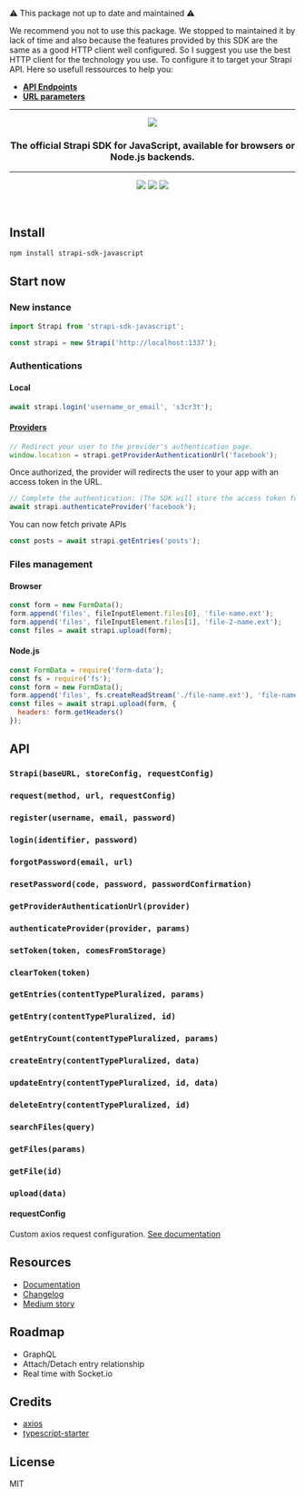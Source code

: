 ⚠️ This package not up to date and maintained ⚠️

We recommend you not to use this package. We stopped to maintained it by lack of time and also because the features provided by this SDK are the same as a good HTTP client well configured.
So I suggest you use the best HTTP client for the technology you use. To configure it to target your Strapi API.
Here so usefull ressources to help you:
- [**API Endpoints**](https://strapi.io/documentation/3.0.0-beta.x/guides/api-endpoints.html#endpoints)
- [**URL parameters**](https://strapi.io/documentation/3.0.0-beta.x/guides/parameters.html)

---

<p align="center"><img src="https://cldup.com/7umchwdUBh.png" /></p>

<h3 align="center">The official Strapi SDK for JavaScript, available for browsers or Node.js backends.</h3>

---

<p align="center">
    <a href="https://travis-ci.org/strapi/strapi-sdk-javascript"><img src="https://img.shields.io/travis/strapi/strapi-sdk-javascript.svg?style=for-the-badge" /></a>
    <a href="https://github.com/strapi/strapi-sdk-javascript/releases"><img src="https://img.shields.io/github/release/strapi/strapi-sdk-javascript.svg?style=for-the-badge" /></a>
    <a href="https://codecov.io/gh/strapi/strapi-sdk-javascript"><img src="https://img.shields.io/codecov/c/github/strapi/strapi-sdk-javascript.svg?style=for-the-badge" /></a>
</p>

<br>

## Install

```sh
npm install strapi-sdk-javascript
```

## Start now

### New instance
```js
import Strapi from 'strapi-sdk-javascript';

const strapi = new Strapi('http://localhost:1337');
```

### Authentications

#### Local
```js
await strapi.login('username_or_email', 's3cr3t');
```

#### [Providers](https://strapi.io/documentation/guides/authentication.html#providers)
```js
// Redirect your user to the provider's authentication page.
window.location = strapi.getProviderAuthenticationUrl('facebook');
```
Once authorized, the provider will redirects the user to your app with an access token in the URL.
```js
// Complete the authentication: (The SDK will store the access token for you)
await strapi.authenticateProvider('facebook');
```
You can now fetch private APIs
```js
const posts = await strapi.getEntries('posts');
```

### Files management

#### Browser
```js
const form = new FormData();
form.append('files', fileInputElement.files[0], 'file-name.ext');
form.append('files', fileInputElement.files[1], 'file-2-name.ext');
const files = await strapi.upload(form);
```

#### Node.js
```js
const FormData = require('form-data');
const fs = require('fs');
const form = new FormData();
form.append('files', fs.createReadStream('./file-name.ext'), 'file-name.ext');
const files = await strapi.upload(form, {
  headers: form.getHeaders()
});
```


## API

### `Strapi(baseURL, storeConfig, requestConfig)`
### `request(method, url, requestConfig)`
### `register(username, email, password)`
### `login(identifier, password)`
### `forgotPassword(email, url)`
### `resetPassword(code, password, passwordConfirmation)`
### `getProviderAuthenticationUrl(provider)`
### `authenticateProvider(provider, params)`
### `setToken(token, comesFromStorage)`
### `clearToken(token)`
### `getEntries(contentTypePluralized, params)`
### `getEntry(contentTypePluralized, id)`
### `getEntryCount(contentTypePluralized, params)`
### `createEntry(contentTypePluralized, data)`
### `updateEntry(contentTypePluralized, id, data)`
### `deleteEntry(contentTypePluralized, id)`
### `searchFiles(query)`
### `getFiles(params)`
### `getFile(id)`
### `upload(data)`

#### requestConfig

Custom axios request configuration. [See documentation](https://github.com/axios/axios#request-config)

## Resources

* [Documentation](https://strapi.github.io/strapi-sdk-javascript)
* [Changelog](https://github.com/strapi/strapi-sdk-javascript/blob/master/CHANGELOG.md)
* [Medium story](https://medium.com/strapi/announcing-the-strapi-javascript-sdk-ac89f140a9d1)

## Roadmap

* GraphQL
* Attach/Detach entry relationship
* Real time with Socket.io

## Credits

* [axios](https://github.com/axios/axios)
* [typescript-starter](https://github.com/bitjson/typescript-starter)

## License

MIT
